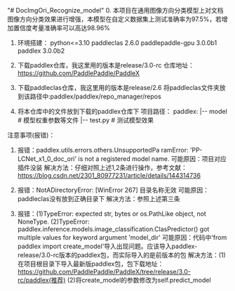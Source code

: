 "# DocImgOri_Recognize_model"
0. 本项目在通用图像方向分类模型上对文档图像方向分类效果进行增强，本模型在自定义数据集上测试准确率为97.5%，若增加置信度考量准确率可以高达98.96%

1. 环境搭建：
python<=3.10
paddleclas                2.6.0
paddlepaddle-gpu          3.0.0b1
paddlex                   3.0.0b2

2. 下载paddlex仓库，我这里用的版本是release/3.0-rc
仓库地址：https://github.com/PaddlePaddle/PaddleX

3. 下载paddleclas仓库，我这里用的版本是release/2.6
将paddleclas文件夹放到该路径中:paddlex/paddlex/repo_manager/repos

4. 将本仓库中的文件放到下载的paddlex仓库下
项目路径：
paddlex:
    |-- model # 模型权重参数等文件
    |-- test.py # 测试模型效果

注意事项(报错)：
1. 报错：paddlex.utils.errors.others.UnsupportedPa ramError: 'PP-LCNet_x1_0_doc_ori' is not a registered model name.
可能原因：项目对应插件没装
解决方法：仔细对照上述1,2条进行操作，参考文献：https://blog.csdn.net/2301_80977231/article/details/144314736

2. 报错：NotADirectoryError: [WinError 267] 目录名称无效
可能原因：paddleclas没有放到正确目录下
解决方法：参照上述第三条

3. 报错：(1)TypeError: expected str, bytes or os.PathLike object, not NoneType. (2)TypeError: paddlex.inference.models.image_classification.ClasPredictor() got multiple values for keyword argument 'model_dir'
可能原因：代码中'from paddlex import create_model'导入出现问题。应该导入paddlex-release/3.0-rc版本的paddlex包，而实际导入的是前版本的包
解决方法：(1)在项目根目录下导入最新版paddlex包，包下载地址：https://github.com/PaddlePaddle/PaddleX/tree/release/3.0-rc/paddlex(推荐) (2)将create_model的参数修改为self.predict_model
